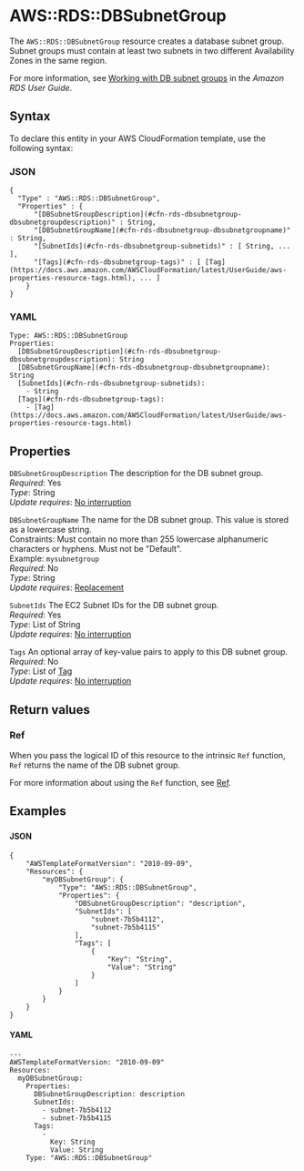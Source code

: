 # AWS::RDS::DBSubnetGroup<a name="aws-resource-rds-dbsubnetgroup"></a>

The `AWS::RDS::DBSubnetGroup` resource creates a database subnet group\. Subnet groups must contain at least two subnets in two different Availability Zones in the same region\.

For more information, see [ Working with DB subnet groups](https://docs.aws.amazon.com/AmazonRDS/latest/UserGuide/USER_VPC.WorkingWithRDSInstanceinaVPC.html#USER_VPC.Subnets) in the _Amazon RDS User Guide_\.

## Syntax<a name="aws-resource-rds-dbsubnetgroup-syntax"></a>

To declare this entity in your AWS CloudFormation template, use the following syntax:

### JSON<a name="aws-resource-rds-dbsubnetgroup-syntax.json"></a>

```
{
  "Type" : "AWS::RDS::DBSubnetGroup",
  "Properties" : {
      "[DBSubnetGroupDescription](#cfn-rds-dbsubnetgroup-dbsubnetgroupdescription)" : String,
      "[DBSubnetGroupName](#cfn-rds-dbsubnetgroup-dbsubnetgroupname)" : String,
      "[SubnetIds](#cfn-rds-dbsubnetgroup-subnetids)" : [ String, ... ],
      "[Tags](#cfn-rds-dbsubnetgroup-tags)" : [ [Tag](https://docs.aws.amazon.com/AWSCloudFormation/latest/UserGuide/aws-properties-resource-tags.html), ... ]
    }
}
```

### YAML<a name="aws-resource-rds-dbsubnetgroup-syntax.yaml"></a>

```
Type: AWS::RDS::DBSubnetGroup
Properties:
  [DBSubnetGroupDescription](#cfn-rds-dbsubnetgroup-dbsubnetgroupdescription): String
  [DBSubnetGroupName](#cfn-rds-dbsubnetgroup-dbsubnetgroupname): String
  [SubnetIds](#cfn-rds-dbsubnetgroup-subnetids):
    - String
  [Tags](#cfn-rds-dbsubnetgroup-tags):
    - [Tag](https://docs.aws.amazon.com/AWSCloudFormation/latest/UserGuide/aws-properties-resource-tags.html)
```

## Properties<a name="aws-resource-rds-dbsubnetgroup-properties"></a>

`DBSubnetGroupDescription` <a name="cfn-rds-dbsubnetgroup-dbsubnetgroupdescription"></a>
The description for the DB subnet group\.  
_Required_: Yes  
_Type_: String  
_Update requires_: [No interruption](https://docs.aws.amazon.com/AWSCloudFormation/latest/UserGuide/using-cfn-updating-stacks-update-behaviors.html#update-no-interrupt)

`DBSubnetGroupName` <a name="cfn-rds-dbsubnetgroup-dbsubnetgroupname"></a>
The name for the DB subnet group\. This value is stored as a lowercase string\.  
Constraints: Must contain no more than 255 lowercase alphanumeric characters or hyphens\. Must not be "Default"\.  
Example: `mysubnetgroup`  
_Required_: No  
_Type_: String  
_Update requires_: [Replacement](https://docs.aws.amazon.com/AWSCloudFormation/latest/UserGuide/using-cfn-updating-stacks-update-behaviors.html#update-replacement)

`SubnetIds` <a name="cfn-rds-dbsubnetgroup-subnetids"></a>
The EC2 Subnet IDs for the DB subnet group\.  
_Required_: Yes  
_Type_: List of String  
_Update requires_: [No interruption](https://docs.aws.amazon.com/AWSCloudFormation/latest/UserGuide/using-cfn-updating-stacks-update-behaviors.html#update-no-interrupt)

`Tags` <a name="cfn-rds-dbsubnetgroup-tags"></a>
An optional array of key\-value pairs to apply to this DB subnet group\.  
_Required_: No  
_Type_: List of [Tag](https://docs.aws.amazon.com/AWSCloudFormation/latest/UserGuide/aws-properties-resource-tags.html)  
_Update requires_: [No interruption](https://docs.aws.amazon.com/AWSCloudFormation/latest/UserGuide/using-cfn-updating-stacks-update-behaviors.html#update-no-interrupt)

## Return values<a name="aws-resource-rds-dbsubnetgroup-return-values"></a>

### Ref<a name="aws-resource-rds-dbsubnetgroup-return-values-ref"></a>

When you pass the logical ID of this resource to the intrinsic `Ref` function, `Ref` returns the name of the DB subnet group\.

For more information about using the `Ref` function, see [Ref](https://docs.aws.amazon.com/AWSCloudFormation/latest/UserGuide/intrinsic-function-reference-ref.html)\.

## Examples<a name="aws-resource-rds-dbsubnetgroup--examples"></a>

### <a name="aws-resource-rds-dbsubnetgroup--examples--"></a>

#### JSON<a name="aws-resource-rds-dbsubnetgroup--examples----json"></a>

```
{
    "AWSTemplateFormatVersion": "2010-09-09",
    "Resources": {
        "myDBSubnetGroup": {
            "Type": "AWS::RDS::DBSubnetGroup",
            "Properties": {
                "DBSubnetGroupDescription": "description",
                "SubnetIds": [
                    "subnet-7b5b4112",
                    "subnet-7b5b4115"
                ],
                "Tags": [
                    {
                        "Key": "String",
                        "Value": "String"
                    }
                ]
            }
        }
    }
}
```

#### YAML<a name="aws-resource-rds-dbsubnetgroup--examples----yaml"></a>

```
---
AWSTemplateFormatVersion: "2010-09-09"
Resources:
  myDBSubnetGroup:
    Properties:
      DBSubnetGroupDescription: description
      SubnetIds:
        - subnet-7b5b4112
        - subnet-7b5b4115
      Tags:
        -
          Key: String
          Value: String
    Type: "AWS::RDS::DBSubnetGroup"
```
